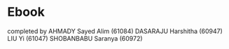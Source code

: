 # Ebook
completed by 
AHMADY Sayed Alim (61084)
DASARAJU Harshitha (60947)
LIU Yi (61047) 
SHOBANBABU Saranya (60972)

